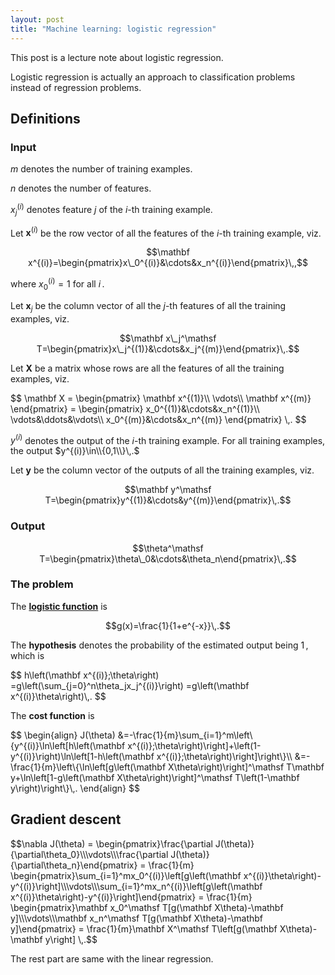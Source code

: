 ```yaml
---
layout: post
title: "Machine learning: logistic regression"
---
```


This post is a lecture note about logistic regression.

Logistic regression is actually an approach to classification problems instead of regression problems.

## Definitions

### Input

$m$ denotes the number of training examples.

$n$ denotes the number of features.

$x_j^{(i)}$ denotes feature $j$ of the $i$-th training example.

Let $\mathbf x^{(i)}$ be the row vector of all the features of the $i$-th training example, viz.

$$\mathbf x^{(i)}=\begin{pmatrix}x\_0^{(i)}&\cdots&x_n^{(i)}\end{pmatrix}\,,$$

where $x_0^{(i)}=1$ for all $i\,.$

Let $\mathbf x_j$ be the column vector of all the $j$-th features of all the training examples, viz.

$$\mathbf x\_j^\mathsf T=\begin{pmatrix}x\_j^{(1)}&\cdots&x_j^{(m)}\end{pmatrix}\,.$$

Let $\mathbf X$ be a matrix whose rows are all the features of all the training examples, viz.

<div>
$$
\mathbf X
=
\begin{pmatrix}
\mathbf x^{(1)}\\
\vdots\\
\mathbf x^{(m)}
\end{pmatrix}
=
\begin{pmatrix}
x_0^{(1)}&\cdots&x_n^{(1)}\\
\vdots&\ddots&\vdots\\
x_0^{(m)}&\cdots&x_n^{(m)}
\end{pmatrix}
\,.
$$
</div>

$y^{(i)}$ denotes the output of the $i$-th training example. For all training examples, the output $y^{(i)}\in\\{0,1\\}\,.$

Let $\mathbf y$ be the column vector of the outputs of all the training examples, viz.

$$\mathbf y^\mathsf T=\begin{pmatrix}y^{(1)}&\cdots&y^{(m)}\end{pmatrix}\,.$$

### Output

$$\theta^\mathsf T=\begin{pmatrix}\theta\_0&\cdots&\theta_n\end{pmatrix}\,.$$

### The problem

The __[logistic function](https://en.wikipedia.org/wiki/Logistic_function)__ is

$$g(x)=\frac{1}{1+e^{-x}}\,.$$

The __hypothesis__ denotes the probability of the estimated output being $1\,,$ which is

<div>
$$
h\left(\mathbf x^{(i)};\theta\right)
=g\left(\sum_{j=0}^n\theta_jx_j^{(i)}\right)
=g\left(\mathbf x^{(i)}\theta\right)\,.
$$
</div>

The __cost function__ is

<div>
$$
\begin{align}
J(\theta)
&=-\frac{1}{m}\sum_{i=1}^m\left\{y^{(i)}\ln\left[h\left(\mathbf x^{(i)};\theta\right)\right]+\left(1-y^{(i)}\right)\ln\left[1-h\left(\mathbf x^{(i)};\theta\right)\right]\right\}\\
&=-\frac{1}{m}\left\{\ln\left[g\left(\mathbf X\theta\right)\right]^\mathsf T\mathbf y+\ln\left[1-g\left(\mathbf X\theta\right)\right]^\mathsf T\left(1-\mathbf y\right)\right\}\,.
\end{align}
$$
</div>

## Gradient descent

<div>
$$\nabla J(\theta)
=
\begin{pmatrix}\frac{\partial J(\theta)}{\partial\theta_0}\\\vdots\\\frac{\partial J(\theta)}{\partial\theta_n}\end{pmatrix}
=
\frac{1}{m}
\begin{pmatrix}\sum_{i=1}^mx_0^{(i)}\left[g\left(\mathbf x^{(i)}\theta\right)-y^{(i)}\right]\\\vdots\\\sum_{i=1}^mx_n^{(i)}\left[g\left(\mathbf x^{(i)}\theta\right)-y^{(i)}\right]\end{pmatrix}
=
\frac{1}{m}
\begin{pmatrix}\mathbf x_0^\mathsf T[g(\mathbf X\theta)-\mathbf y]\\\vdots\\\mathbf x_n^\mathsf T[g(\mathbf X\theta)-\mathbf y]\end{pmatrix}
=
\frac{1}{m}\mathbf X^\mathsf T\left[g(\mathbf X\theta)-\mathbf y\right]
\,.$$
</div>

The rest part are same with the linear regression.
